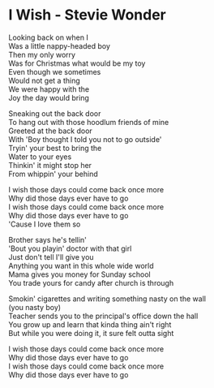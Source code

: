 # I Wish - Stevie Wonder

Looking back on when I\
Was a little nappy-headed boy\
Then my only worry\
Was for Christmas what would be my toy\
Even though we sometimes\
Would not get a thing\
We were happy with the\
Joy the day would bring

Sneaking out the back door\
To hang out with those hoodlum friends of mine\
Greeted at the back door\
With 'Boy thought I told you not to go outside'\
Tryin' your best to bring the\
Water to your eyes\
Thinkin' it might stop her\
From whippin' your behind

I wish those days could come back once more\
Why did those days ever have to go\
I wish those days could come back once more\
Why did those days ever have to go\
'Cause I love them so

Brother says he's tellin'\
'Bout you playin' doctor with that girl\
Just don't tell I'll give you\
Anything you want in this whole wide world\
Mama gives you money for Sunday school\
You trade yours for candy after church is through

Smokin' cigarettes and writing something nasty on the wall\
(you nasty boy)\
Teacher sends you to the principal's office down the hall\
You grow up and learn that kinda thing ain't right\
But while you were doing it, it sure felt outta sight

I wish those days could come back once more\
Why did those days ever have to go\
I wish those days could come back once more\
Why did those days ever have to go